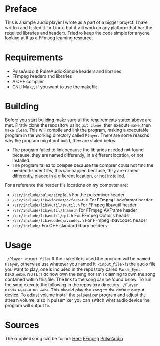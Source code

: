 # Preface #
This is a simple audio player I wrote as a part of a bigger project. I have written and tested it for Linux, but it will work on any platform that has the
required libraries and headers. Tried to keep the code simple for anyone looking at it as a FFmpeg learning resource.

# Requirements #
* PulseAudio & PulseAudio-Simple headers and libraries
* FFmpeg headers and libraries
* A C++ compiler
* GNU Make, if you want to use the makefile

# Building #
Before you start building make sure all the requirements stated above are met. Firstly clone the repository using `git clone`, then execute `make`, then 
`make clean`. This will compile and link the program, making a executable program in the working directory called `Player`. There are some reasons why the program 
might not build, they are stated below.
* The program failed to link because the libraries needed not found because, they are named differently, in a different location, or not installed.
* The program failed to compile because the compiler could not find the needed header files, this can happen because, they are named differently, placed in a 
different location, or not installed.

For a reference the header file locations on my computer are:
* `/usr/include/pulse/simple.h` For the pulsemixer header
* `/usr/include/libavformat/avforamt.h` For FFmpeg libavformat header
* `/usr/include/libavutil/avutil.h` For FFmpeg libavutil header
* `/usr/include/libavutil/frame.h` For FFmpeg AVFrame header
* `/usr/include/libavutil/opt.h` For FFmpeg Options header
* `/usr/include/libavcodec/avcodec.h` For FFmpeg libavcodec header
* `/usr/include/` For C++ standard libary headers

# Usage #
`./Player <input_file>`
If the makefile is used the program will be named `Player`, otherwise use whatever you named it. `<input_file>` is the audio file you want to play, one is included
in the repository called `Panda_Eyes-KIKO.webm`. NOTE: I do now own the song nor am I claiming to own the song contained within this file. The link to the song 
can be found below. To run the song execute the following in the repository directory `./Player Panda_Eyes-KIKO.webm`. This should play the song to the default
output device. To adjust volume install the `pulsemixer` program and adjust the stream volume, also in pulsemixer you can switch what audio device the program will
output to.

# Sources #
The supplied song can be found: [Here](https://www.youtube.com/watch?v=BwR8LOWZ1hg)
[FFmpeg](https://ffmpeg.org)
[PulseAudio](https://www.freedesktop.org/wiki/Software/PulseAudio/)
